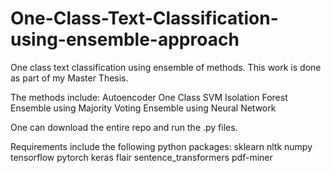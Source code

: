 # One-Class-Text-Classification-using-ensemble-approach
One class text classification using ensemble of methods. 
This work is done as part of my Master Thesis. 

The methods include:
Autoencoder
One Class SVM
Isolation Forest
Ensemble using Majority Voting
Ensemble using Neural Network


One can download the entire repo and run the .py files.

Requirements include the following python packages:
sklearn
nltk
numpy
tensorflow
pytorch
keras
flair
sentence_transformers
pdf-miner
